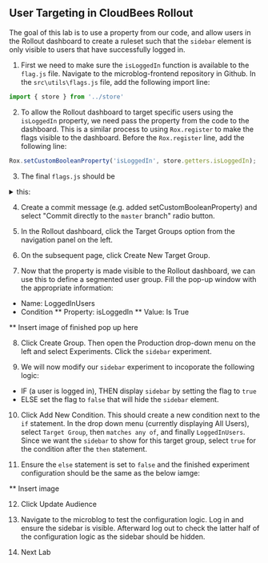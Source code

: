 ## User Targeting in CloudBees Rollout

The goal of this lab is to use a property from our code, and allow users in the Rollout dashboard to create a ruleset such that the `sidebar` element is only visible to users that have successfully logged in.

1. First we need to make sure the `isLoggedIn` function is available to the `flag.js` file. Navigate to the microblog-frontend repository in Github. In the `src\utils\flags.js` file, add the following import line:
```javascript
import { store } from '../store'
```
2. To allow the Rollout dashboard to target specific users using the `isLoggedIn` property, we need pass the property from the code to the dashboard. This is a similar process to using `Rox.register` to make the flags visible to the dashboard. Before the `Rox.register` line, add the following line:
```javascript
Rox.setCustomBooleanProperty('isLoggedIn', store.getters.isLoggedIn);
```

3. The final `flags.js` should be
<details><summary>this:</summary>

```javascript
import Rox from 'rox-browser'
import { store } from '../store'

export const Flags = {
  sidebar: new Rox.Flag(false)
};

export const configurationFetchedHandler = fetcherResults => {
  if (fetcherResults.hasChanges && fetcherResults.fetcherStatus === 'APPLIED_FROM_NETWORK') {
    window.location.reload(false)
  }
};
const options = {
  configurationFetchedHandler: configurationFetchedHandler
};

Rox.setCustomBooleanProperty('isLoggedIn', store.getters.isLoggedIn);
Rox.register('default', Flags);
Rox.setup("<ROLLOUT_ENV_KEY>", options);
	
```
</details>

4. Create a commit message (e.g. added setCustomBooleanProperty) and select "Commit directly to the `master` branch" radio button.

5. In the Rollout dashboard, click the Target Groups option from the navigation panel on the left.

6. On the subsequent page, click Create New Target Group.

7. Now that the property is made visible to the Rollout dashboard, we can use this to define a segmented user group. Fill the pop-up window with the appropriate information:
* Name: LoggedInUsers
* Condition
** Property: isLoggedIn
** Value: Is True

** Insert image of finished pop up here

8. Click Create Group. Then open the Production drop-down menu on the left and select Experiments. Click the `sidebar` experiment.

9. We will now modify our `sidebar` experiment to incoporate the following logic:
* IF (a user is logged in), THEN display `sidebar` by setting the flag to `true`
* ELSE set the flag to `false` that will hide the `sidebar` element.

10. Click Add New Condition. This should create a new condition next to the `if` statement. In the drop down menu (currently displaying All Users), select `Target Group`, then `matches any of`, and finally `LoggedInUsers`. Since we want the `sidebar` to show for this target group, select `true` for the condition after the `then` statement.

11. Ensure the `else` statement is set to `false` and the finished experiment configuration should be the same as the below iamge:

** Insert image

12. Click Update Audience

13. Navigate to the microblog to test the configuration logic. Log in and ensure the sidebar is visible. Afterward log out to check the latter half of the configuration logic as the sidebar should be hidden.

14. Next Lab